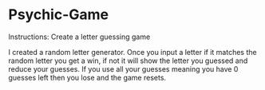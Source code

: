 # Psychic-Game

Instructions: 
Create a letter guessing game 

I created a random letter generator.
Once you input a letter if it matches the random letter you get a win, if not it will show the letter you guessed and reduce your guesses.
If you use all your guesses meaning you have 0 guesses left then you lose and the game resets.
